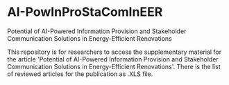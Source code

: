 # AI-PowInProStaComInEER
Potential of AI-Powered Information Provision and Stakeholder Communication Solutions in Energy-Efficient Renovations

This repository is for researchers to access the supplementary material for the article 'Potential of AI-Powered Information Provision and Stakeholder Communication Solutions in Energy-Efficient Renovations'. There is the list of reviewed articles for the publication as .XLS file.
